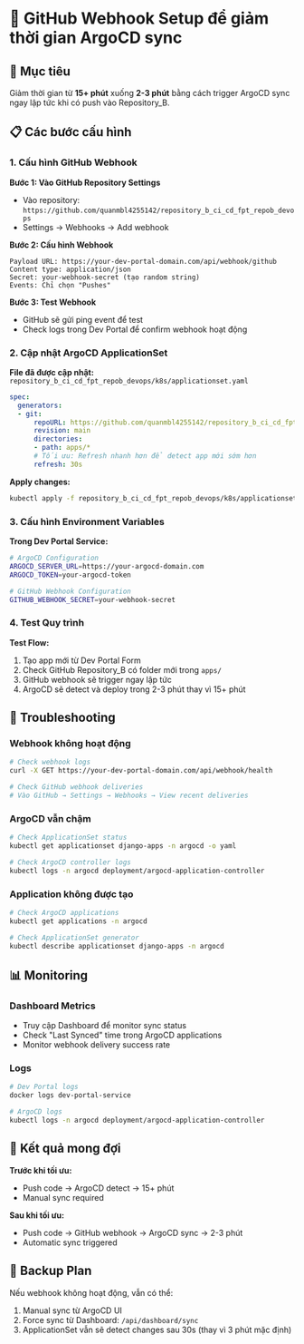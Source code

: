 # 🚀 GitHub Webhook Setup để giảm thời gian ArgoCD sync

## 🎯 Mục tiêu
Giảm thời gian từ **15+ phút** xuống **2-3 phút** bằng cách trigger ArgoCD sync ngay lập tức khi có push vào Repository_B.

## 📋 Các bước cấu hình

### 1. Cấu hình GitHub Webhook

**Bước 1: Vào GitHub Repository Settings**
- Vào repository: `https://github.com/quanmbl4255142/repository_b_ci_cd_fpt_repob_devops`
- Settings → Webhooks → Add webhook

**Bước 2: Cấu hình Webhook**
```
Payload URL: https://your-dev-portal-domain.com/api/webhook/github
Content type: application/json
Secret: your-webhook-secret (tạo random string)
Events: Chỉ chọn "Pushes"
```

**Bước 3: Test Webhook**
- GitHub sẽ gửi ping event để test
- Check logs trong Dev Portal để confirm webhook hoạt động

### 2. Cập nhật ArgoCD ApplicationSet

**File đã được cập nhật:** `repository_b_ci_cd_fpt_repob_devops/k8s/applicationset.yaml`

```yaml
spec:
  generators:
  - git:
      repoURL: https://github.com/quanmbl4255142/repository_b_ci_cd_fpt_repob_devops.git
      revision: main
      directories:
      - path: apps/*
      # Tối ưu: Refresh nhanh hơn để detect app mới sớm hơn
      refresh: 30s
```

**Apply changes:**
```bash
kubectl apply -f repository_b_ci_cd_fpt_repob_devops/k8s/applicationset.yaml
```

### 3. Cấu hình Environment Variables

**Trong Dev Portal Service:**
```bash
# ArgoCD Configuration
ARGOCD_SERVER_URL=https://your-argocd-domain.com
ARGOCD_TOKEN=your-argocd-token

# GitHub Webhook Configuration  
GITHUB_WEBHOOK_SECRET=your-webhook-secret
```

### 4. Test Quy trình

**Test Flow:**
1. Tạo app mới từ Dev Portal Form
2. Check GitHub Repository_B có folder mới trong `apps/`
3. GitHub webhook sẽ trigger ngay lập tức
4. ArgoCD sẽ detect và deploy trong 2-3 phút thay vì 15+ phút

## 🔧 Troubleshooting

### Webhook không hoạt động
```bash
# Check webhook logs
curl -X GET https://your-dev-portal-domain.com/api/webhook/health

# Check GitHub webhook deliveries
# Vào GitHub → Settings → Webhooks → View recent deliveries
```

### ArgoCD vẫn chậm
```bash
# Check ApplicationSet status
kubectl get applicationset django-apps -n argocd -o yaml

# Check ArgoCD controller logs
kubectl logs -n argocd deployment/argocd-application-controller
```

### Application không được tạo
```bash
# Check ArgoCD applications
kubectl get applications -n argocd

# Check ApplicationSet generator
kubectl describe applicationset django-apps -n argocd
```

## 📊 Monitoring

### Dashboard Metrics
- Truy cập Dashboard để monitor sync status
- Check "Last Synced" time trong ArgoCD applications
- Monitor webhook delivery success rate

### Logs
```bash
# Dev Portal logs
docker logs dev-portal-service

# ArgoCD logs  
kubectl logs -n argocd deployment/argocd-application-controller
```

## 🎉 Kết quả mong đợi

**Trước khi tối ưu:**
- Push code → ArgoCD detect → 15+ phút
- Manual sync required

**Sau khi tối ưu:**
- Push code → GitHub webhook → ArgoCD sync → 2-3 phút
- Automatic sync triggered

## 🔄 Backup Plan

Nếu webhook không hoạt động, vẫn có thể:
1. Manual sync từ ArgoCD UI
2. Force sync từ Dashboard: `/api/dashboard/sync`
3. ApplicationSet vẫn sẽ detect changes sau 30s (thay vì 3 phút mặc định)
